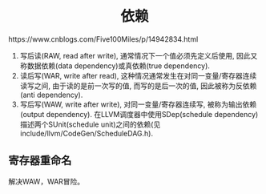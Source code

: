 <h1 align="center">依赖</h1>
https://www.cnblogs.com/Five100Miles/p/14942834.html



1. 写后读(RAW, read after write), 通常情况下一个值必须先定义后使用, 因此又称数据依赖(data dependency)或真依赖(true dependency).
2. 读后写(WAR, write after read), 这种情况通常发生在对同一变量/寄存器连续读写之间, 由于读的是前一次写的值, 而写的是后一次的值, 因此被称为反依赖(anti dependency).
3. 写后写(WAW, write after write), 对同一变量/寄存器连续写, 被称为输出依赖(output dependency).
   在LLVM调度器中使用SDep(schedule dependency)描述两个SUnit(schedule unit)之间的依赖(见include/llvm/CodeGen/ScheduleDAG.h).



## 寄存器重命名

解决WAW，WAR冒险。